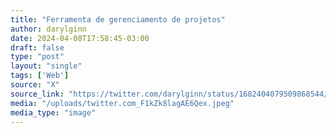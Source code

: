 ```yaml
---
title: "Ferramenta de gerenciamento de projetos"
author: darylginn
date: 2024-04-08T17:58:45-03:00
draft: false
type: "post"
layout: "single"
tags: ['Web']
source: "X"
source_link: "https://twitter.com/darylginn/status/1682404079509868544/photo/1"
media: "/uploads/twitter.com_F1kZk8lagAE6Qex.jpeg"
media_type: "image"
---
```


